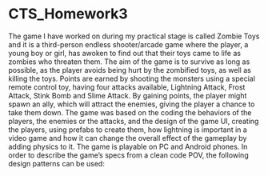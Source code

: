 # CTS_Homework3
The game I have worked on during my practical stage is called Zombie Toys and it is a third-person endless shooter/arcade game where the player, a young boy or girl, has awoken to find out that their toys came to life as zombies who threaten them. The aim of the game is to survive as long as possible, as the player avoids being hurt by the zombified toys, as well as killing the toys. Points are earned by shooting the monsters using a special remote control toy, having four attacks available, Lightning Attack, Frost Attack, Stink Bomb and Slime Attack. By gaining points, the player might spawn an ally, which will attract the enemies, giving the player a chance to take them down.
The game was based on the coding the behaviors of the players, the enemies or the attacks, and the design of the game UI, creating the players, using prefabs to create them, how lightning is important in a video game and how it can change the overall effect of the gameplay by adding physics to it. The game is playable on PC and Android phones.
In order to describe the game’s specs from a clean code POV, the following design patterns can be used:
